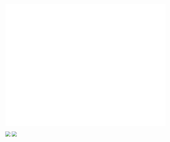 ![Metrics](https://github.com/jiahao-c/jiahao-c/blob/master/github-metrics.svg)

![](https://github.com/jiahao-c/github-stats/blob/master/generated/overview.svg)
![](https://github.com/jiahao-c/github-stats/blob/master/generated/languages.svg)
